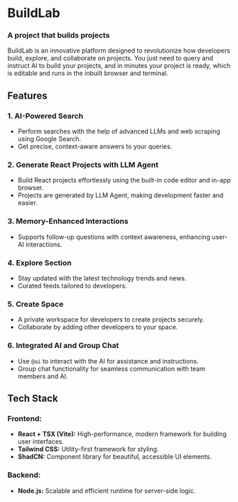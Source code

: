 # BuildLab

### A project that builds projects
BuildLab is an innovative platform designed to revolutionize how developers build, explore, and collaborate on projects. You just need to query and instruct AI to build your projects, and in minutes your project is ready, which is editable and runs in the inbuilt browser and terminal.

## Features

### 1. **AI-Powered Search**
- Perform searches with the help of advanced LLMs and web scraping using Google Search.
- Get precise, context-aware answers to your queries.

### 2. **Generate React Projects with LLM Agent**
- Build React projects effortlessly using the built-in code editor and in-app browser.
- Projects are generated by LLM Agent, making development faster and easier.

### 3. **Memory-Enhanced Interactions**
- Supports follow-up questions with context awareness, enhancing user-AI interactions.

### 4. **Explore Section**
- Stay updated with the latest technology trends and news.
- Curated feeds tailored to developers.

### 5. **Create Space**
- A private workspace for developers to create projects securely.
- Collaborate by adding other developers to your space.

### 6. **Integrated AI and Group Chat**
- Use `@ai` to interact with the AI for assistance and instructions.
- Group chat functionality for seamless communication with team members and AI.

## Tech Stack

### Frontend:
- **React + TSX (Vite):** High-performance, modern framework for building user interfaces.
- **Tailwind CSS:** Utility-first framework for styling.
- **ShadCN:** Component library for beautiful, accessible UI elements.

### Backend:
- **Node.js:** Scalable and efficient runtime for server-side logic.


